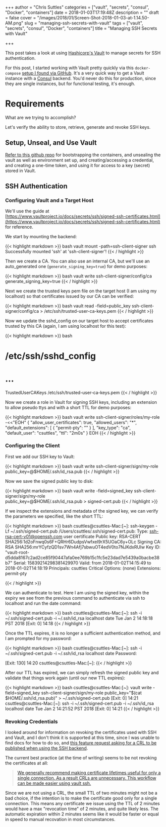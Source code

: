 +++
author = "Chris Suttles"
categories = ["vault", "secrets", "consul", "Docker", "containers"]
date = 2018-01-03T17:19:48Z
description = ""
draft = false
cover = "/images/2018/01/Screen-Shot-2018-01-03-at-1.14.50-AM.png"
slug = "managing-ssh-secrets-with-vault"
tags = ["vault", "secrets", "consul", "Docker", "containers"]
title = "Managing SSH Secrets with Vault"

+++


This post takes a look at using [Hashicorp's Vault](https://www.vaultproject.io/) to manage secrets for SSH authentication.

For this post, I started working with Vault pretty quickly via this `docker-compose` [setup I found via GitHub](https://github.com/tolitius/cault). It's a very quick way to get a Vault instance with a [Consul](https://www.consul.io/) backend. You'd never do this for production, since they are single instances, but for functional testing, it's enough.

# Requirements

What are we trying to accomplish?

Let's verify the ability to store, retrieve, generate and revoke SSH keys.

## Setup, Unseal, and Use Vault

[Refer to this github repo](https://github.com/tolitius/cault) for bootstrapping the containers, and unsealing the vault as well as environment set up, and creating/accessing a credential, and creating a one-time token, and using it for access to a key (secret) stored in Vault.

## SSH Authentication

### Configuring Vault and a Target Host

We'll use the guide at [https://www.vaultproject.io/docs/secrets/ssh/signed-ssh-certificates.html](https://www.vaultproject.io/docs/secrets/ssh/signed-ssh-certificates.html) for reference.

We start by mounting the backend:

{{< highlight markdown >}} bash
vault mount -path=ssh-client-signer ssh
Successfully mounted 'ssh' at 'ssh-client-signer'!
{{< / highlight >}}

Then we create a CA. You can also use an internal CA, but we'll use an auto_generated one (`generate_signing_key=true`) for demo purposes:

{{< highlight markdown >}} bash
vault write ssh-client-signer/config/ca generate_signing_key=true
{{< / highlight >}}

Next we create the trusted keys pem file on the target host (I am using my localhost) so that certificates issued by our CA can be verified: 

{{< highlight markdown >}} bash
vault read -field=public_key ssh-client-signer/config/ca > /etc/ssh/trusted-user-ca-keys.pem
{{< / highlight >}}

Now we update the sshd_config on our target host to accept certificates trusted by this CA (again, I am using localhost for this test):

{{< highlight markdown >}} bash 
# /etc/ssh/sshd_config
# ...
TrustedUserCAKeys /etc/ssh/trusted-user-ca-keys.pem
{{< / highlight >}}

Now we create a role in Vault for signing SSH keys, including an extension to allow pseudo ttys and with a short TTL for demo purposes:

{{< highlight markdown >}} bash 
vault write ssh-client-signer/roles/my-role -<<"EOH"
{
  "allow_user_certificates": true,
  "allowed_users": "*",
  "default_extensions": [
    {
      "permit-pty": ""
    }
  ],
  "key_type": "ca",
  "default_user": "csuttles",
  "ttl": "2m0s"
}
EOH
{{< / highlight >}}

### Configuring the Client

First we add our SSH key to Vault:

{{< highlight markdown >}} bash
vault write ssh-client-signer/sign/my-role \
    public_key=@$HOME/.ssh/id_rsa.pub
{{< / highlight >}}

Now we save the signed public key to disk:

{{< highlight markdown >}} bash
vault write -field=signed_key ssh-client-signer/sign/my-role \
    public_key=@$HOME/.ssh/id_rsa.pub > signed-cert.pub
{{< / highlight >}}

If we inspect the extensions and metadata of the signed key, we can verify the parameters we specified, like the short TTL:

{{< highlight markdown >}} bash
csuttles@csuttles-Mac:[~]: ssh-keygen -Lf ~/.ssh/signed-cert.pub
/Users/csuttles/.ssh/signed-cert.pub:
        Type: ssh-rsa-cert-v01@openssh.com user certificate
        Public key: RSA-CERT SHA256:1d2oFnwq0s6F+QRHr6DudpsVwfxeI9rX5UOaC6y+OLc
        Signing CA: RSA SHA256:mrYCyfzQD1sv7Wn4Afj7sbwuOT4edV0to7NJKdxRUlw
        Key ID: "vault-root-d5dda8167c2ad2ce85f90447afa0ee769b15c1fc5e23dad7e5439a0bacbe38b7"
        Serial: 15839214298381429970
        Valid: from 2018-01-02T14:15:49 to 2018-01-02T14:18:19
        Principals:
                csuttles
        Critical Options: (none)
        Extensions:
                permit-pty


{{< / highlight >}}

We can authenticate to test. Here I am using the signed key, within the expiry we see from the previous command to authenticate via ssh to localhost and run the date command:

{{< highlight markdown >}} bash
csuttles@csuttles-Mac:[~]: ssh -i ~/.ssh/signed-cert.pub -i ~/.ssh/id_rsa localhost date
Tue Jan  2 14:18:18 PST 2018
[Exit: 0] 14:18
{{< / highlight >}}

Once the TTL expires, it is no longer a sufficient authentication method, and I am prompted for my password: 

{{< highlight markdown >}} bash
csuttles@csuttles-Mac:[~]: ssh -i ~/.ssh/signed-cert.pub -i ~/.ssh/id_rsa localhost date
Password:

[Exit: 130] 14:20
csuttles@csuttles-Mac:[~]:
{{< / highlight >}}

After our TTL has expired, we can simply refresh the signed public key and validate that things work again (until our new TTL expires):

{{< highlight markdown >}} bash
csuttles@csuttles-Mac:[~]: vault write -field=signed_key ssh-client-signer/sign/my-role     public_key="$(cat $HOME/.ssh/id_rsa.pub)" > ~/.ssh/signed-cert.pub
[Exit: 0] 14:21
csuttles@csuttles-Mac:[~]: ssh -i ~/.ssh/signed-cert.pub -i ~/.ssh/id_rsa localhost date
Tue Jan  2 14:21:52 PST 2018
[Exit: 0] 14:21
{{< / highlight >}}

### Revoking Credentials

I looked around for information on revoking the certificates used with SSH and Vault, and I don't think it is supported at this time, since I was unable to find docs for how to do so, and [this feature request asking for a CRL to be published when using the SSH backend](https://github.com/hashicorp/vault/issues/3377).

The current best practice (at the time of writing) seems to be not revoking the certificates at all:

> [We generally recommend making certificate lifetimes useful for only a single connection. As a result CRLs are unnecessary. This workflow can be made easier using vault ssh.](https://github.com/hashicorp/vault/issues/3377#issuecomment-332245797)

Since we are not using a CRL, the small TTL of two minutes might not be a bad choice, if the intention is to make the certificate good only for a single connection. This means any certificate we issue using the TTL of 2 minutes would have a max "revocation time" of 2 minutes, and quite likely less. The automatic expiration within 2 minutes seems like it would be faster or equal in speed to manual recovation in most circumstances.

